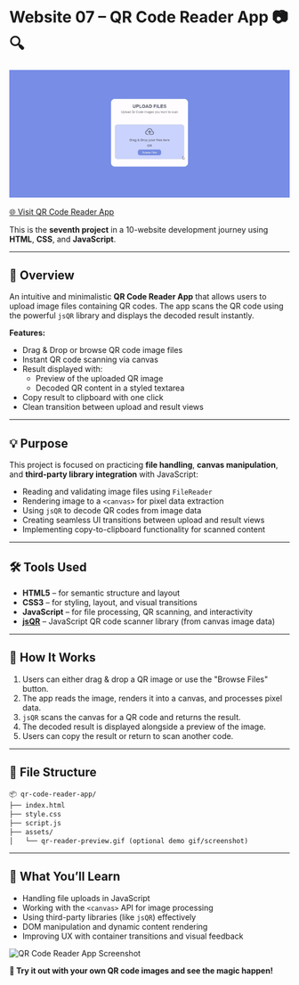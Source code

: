# Website 07 – QR Code Reader App 📷🔍

![QR Code Reader Screenshot](./assets/Final%20Gif.gif)

[🌐 Visit QR Code Reader App](https://ranim-k.github.io/Web-Projects/Day-07%20QR%20Code%20Reader%20App/)

This is the **seventh project** in a 10-website development journey using **HTML**, **CSS**, and **JavaScript**.

---

## 📌 Overview

An intuitive and minimalistic **QR Code Reader App** that allows users to upload image files containing QR codes. The app scans the QR code using the powerful `jsQR` library and displays the decoded result instantly.

**Features:**
- Drag & Drop or browse QR code image files
- Instant QR code scanning via canvas
- Result displayed with:
  - Preview of the uploaded QR image
  - Decoded QR content in a styled textarea
- Copy result to clipboard with one click
- Clean transition between upload and result views

---

## 💡 Purpose

This project is focused on practicing **file handling**, **canvas manipulation**, and **third-party library integration** with JavaScript:

- Reading and validating image files using `FileReader`
- Rendering image to a `<canvas>` for pixel data extraction
- Using `jsQR` to decode QR codes from image data
- Creating seamless UI transitions between upload and result views
- Implementing copy-to-clipboard functionality for scanned content

---

## 🛠 Tools Used

- **HTML5** – for semantic structure and layout  
- **CSS3** – for styling, layout, and visual transitions  
- **JavaScript** – for file processing, QR scanning, and interactivity  
- **[jsQR](https://github.com/cozmo/jsQR)** – JavaScript QR code scanner library (from canvas image data)

---

## 🚀 How It Works

1. Users can either drag & drop a QR image or use the "Browse Files" button.
2. The app reads the image, renders it into a canvas, and processes pixel data.
3. `jsQR` scans the canvas for a QR code and returns the result.
4. The decoded result is displayed alongside a preview of the image.
5. Users can copy the result or return to scan another code.

---

## 📁 File Structure

```
📦 qr-code-reader-app/
├── index.html
├── style.css
├── script.js
├── assets/
│   └── qr-reader-preview.gif (optional demo gif/screenshot)
```

---

## 🧠 What You’ll Learn

- Handling file uploads in JavaScript
- Working with the `<canvas>` API for image processing
- Using third-party libraries (like `jsQR`) effectively
- DOM manipulation and dynamic content rendering
- Improving UX with container transitions and visual feedback

![QR Code Reader App Screenshot](./assets/qr-reader-preview.gif)


**🔗 Try it out with your own QR code images and see the magic happen!**

